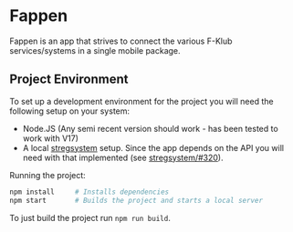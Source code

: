 
# Fappen

Fappen is an app that strives to connect the various F-Klub services/systems in a single mobile package.

## Project Environment  
  
To set up a development environment for the project you will need the following setup on your system:  
  
 - Node.JS (Any semi recent version should work - has been tested to work with V17)  
 - A local [stregsystem](https://github.com/f-klubben/stregsystemet) setup. Since the app depends on the API you will need with that implemented (see [stregsystem/#320](https://github.com/f-klubben/stregsystemet/pull/320)).  
  
Running the project:  
  
```bash  
npm install     # Installs dependencies  
npm start       # Builds the project and starts a local server  
```  
  
To just build the project run `npm run build`.
